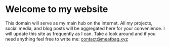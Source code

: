 # Welcome to my website
This domain will serve as my main hub on the internet. All my projects, social media, and blog posts will be aggregated here for your convenience. I will update this site as frequently as I can. Take a look around and if you need anything feel free to write me: contact@meatbag.xyz
